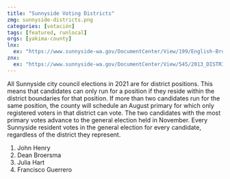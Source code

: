 ```yaml
---
title: "Sunnyside Voting Districts"
zmg: sunnyside-districts.png
categories: [votación]
tags: [featured, runlocal]
orgs: [yakima-county]
lnx: 
  ex: "https://www.sunnyside-wa.gov/DocumentCenter/View/199/English-Brochure_Electoral-Districts"
znx:
  ex: "https://www.sunnyside-wa.gov/DocumentCenter/View/545/2013_DISTRICT-MAP"
---
```


All Sunnyside city council elections in 2021 are for district positions. This means that candidates can only run for a position if they reside within the district boundaries for that position. If more than two candidates run for the same position, the county will schedule an August primary for which only registered voters in that district can vote. The two candidates with the most primary votes advance to the general election held in November. Every Sunnyside resident votes in the general election for every candidate, regardless of the district they represent. 

1. John Henry
2. Dean Broersma
3. Julia Hart
4. Francisco Guerrero